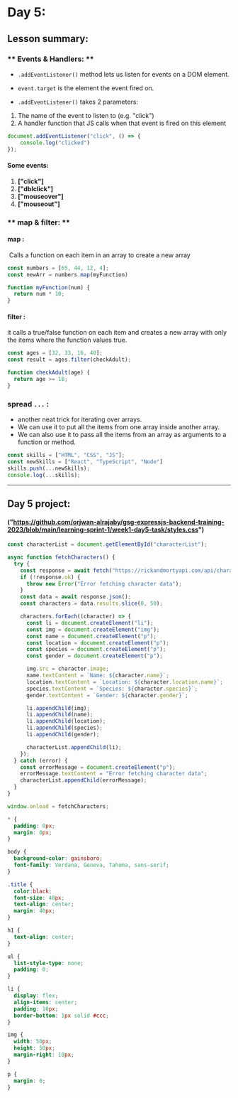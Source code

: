 # Day 5:

## Lesson summary:
### ** Events & Handlers: **
-  `.addEventListener()` method lets us listen for events on a DOM element.
-  `event.target` is the element the event fired on.

- `.addEventListener()` takes 2 parameters:
1. The name of the event to listen to (e.g. "click")
2. A handler function that JS calls when that event is fired on this element

```javascript 
document.addEventListener("click", () => {
    console.log("clicked")
});
```
#### Some events: 
1. **["click"]**
2. **["dblclick"]** 
3. **["mouseover"]**
4. **["mouseout"]**

### ** map & filter: **

#### map : 
 Calls a function on each item in an array to create a new array
```javascript
const numbers = [65, 44, 12, 4];
const newArr = numbers.map(myFunction)

function myFunction(num) {
  return num * 10;
}
```

#### filter :
it calls a true/false function on each item and creates a new array with only the items where the function values true.
```javascript
const ages = [32, 33, 16, 40];
const result = ages.filter(checkAdult);

function checkAdult(age) {
  return age >= 18;
}
```

### spread `...` :
- another neat trick for iterating over arrays.
- We can use it to put all the items from one array inside another array.
- We can also use it to pass all the items from an array as arguments to a function or method.

```javascript
const skills = ["HTML", "CSS", "JS"];
const newSkills = ["React", "TypeScript", "Node"]
skills.push(...newSkills);
console.log(...skills);
```

---------------------------------------------------
## Day 5 project:

#### ("https://github.com/orjwan-alrajaby/gsg-expressjs-backend-training-2023/blob/main/learning-sprint-1/week1-day5-task/styles.css")

```javascript
const characterList = document.getElementById("characterList");

async function fetchCharacters() {
  try {
    const response = await fetch("https://rickandmortyapi.com/api/character?status=alive");
    if (!response.ok) {
      throw new Error("Error fetching character data");
    }
    const data = await response.json();
    const characters = data.results.slice(0, 50);

    characters.forEach((character) => {
      const li = document.createElement("li");
      const img = document.createElement("img");
      const name = document.createElement("p");
      const location = document.createElement("p");
      const species = document.createElement("p");
      const gender = document.createElement("p");

      img.src = character.image;
      name.textContent = `Name: ${character.name}`;
      location.textContent = `Location: ${character.location.name}`;
      species.textContent = `Species: ${character.species}`;
      gender.textContent = `Gender: ${character.gender}`;

      li.appendChild(img);
      li.appendChild(name);
      li.appendChild(location);
      li.appendChild(species);
      li.appendChild(gender);

      characterList.appendChild(li);
    });
  } catch (error) {
    const errorMessage = document.createElement("p");
    errorMessage.textContent = "Error fetching character data";
    characterList.appendChild(errorMessage);
  }
}

window.onload = fetchCharacters;
```

```CSS
* {
  padding: 0px;
  margin: 0px;
}

body {
  background-color: gainsboro;
  font-family: Verdana, Geneva, Tahoma, sans-serif;
}

.title {
  color:black;
  font-size: 48px;
  text-align: center;
  margin: 40px;
}

h1 {
  text-align: center;
}

ul {
  list-style-type: none;
  padding: 0;
}

li {
  display: flex;
  align-items: center;
  padding: 10px;
  border-bottom: 1px solid #ccc;
}

img {
  width: 50px;
  height: 50px;
  margin-right: 10px;
}

p {
  margin: 0;
}
```

